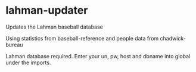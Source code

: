 # lahman-updater
Updates the Lahman baseball database 

Using statistics from baseball-reference
and people data from chadwick-bureau

Lahman database required. 
Enter your un, pw, host and dbname into global under the imports.
